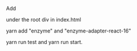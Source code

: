 Add  <div id="modal-root"></div> under the root div in index.html

yarn add  "enzyme" and  "enzyme-adapter-react-16"


yarn run test and yarn run start.
